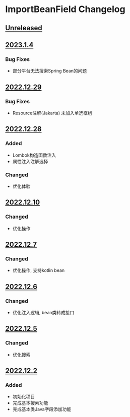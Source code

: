 <!-- Keep a Changelog guide -> https://keepachangelog.com -->

# ImportBeanField Changelog

## [Unreleased]

## [2023.1.4]

### Bug Fixes

- 部分平台无法搜索Spring Bean的问题

## [2022.12.29]

### Bug Fixes

- Resource注解(Jakarta) 未加入单选框组

## [2022.12.28]

### Added

- Lombok构造函数注入
- 属性注入注解选择

### Changed

- 优化体验

## [2022.12.10]

### Changed
- 优化操作

## [2022.12.7]

### Changed
- 优化操作, 支持kotlin bean

## [2022.12.6]

### Changed
- 优化注入逻辑, bean类转成接口

## [2022.12.5]

### Changed

- 优化搜索

## [2022.12.2]

### Added

- 初始化项目
- 完成基本搜索功能
- 完成基本类Java字段添加功能

[Unreleased]: https://github.com/2720851545/ImportBeanField/compare/v2022.12.29...HEAD

[2023.1.4]: https://github.com/2720851545/ImportBeanField

[2022.12.29]: https://github.com/2720851545/ImportBeanField

[2022.12.28]: https://github.com/2720851545/ImportBeanField

[2022.12.10]: https://github.com/2720851545/ImportBeanField

[2022.12.7]: https://github.com/2720851545/ImportBeanField

[2022.12.6]: https://github.com/2720851545/ImportBeanField

[2022.12.5]: https://github.com/2720851545/ImportBeanField

[2022.12.2]: https://github.com/2720851545/ImportBeanField/compare/v2022.12.5...v2022.12.2
